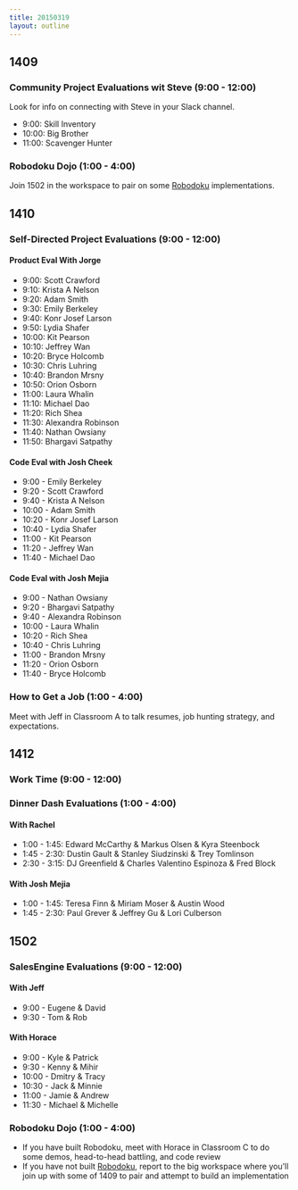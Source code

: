 ```yaml
---
title: 20150319
layout: outline
---
```


## 1409

### Community Project Evaluations wit Steve (9:00 - 12:00)

Look for info on connecting with Steve in your Slack channel.

* 9:00: Skill Inventory
* 10:00: Big Brother
* 11:00: Scavenger Hunter

### Robodoku Dojo (1:00 - 4:00)

Join 1502 in the workspace to pair on some [Robodoku](https://github.com/turingschool/challenges/blob/master/robodoku.markdown) implementations.

## 1410

### Self-Directed Project Evaluations (9:00 - 12:00)

#### Product Eval With Jorge

* 9:00: Scott Crawford
* 9:10: Krista A Nelson
* 9:20: Adam Smith
* 9:30: Emily Berkeley
* 9:40: Konr Josef Larson
* 9:50: Lydia Shafer
* 10:00: Kit Pearson
* 10:10: Jeffrey Wan
* 10:20: Bryce Holcomb
* 10:30: Chris Luhring
* 10:40: Brandon Mrsny
* 10:50: Orion Osborn
* 11:00: Laura Whalin
* 11:10: Michael Dao
* 11:20: Rich Shea
* 11:30: Alexandra Robinson
* 11:40: Nathan Owsiany
* 11:50: Bhargavi Satpathy

#### Code Eval with Josh Cheek

* 9:00 - Emily Berkeley
* 9:20 - Scott Crawford
* 9:40 - Krista A Nelson
* 10:00 - Adam Smith
* 10:20 - Konr Josef Larson
* 10:40 - Lydia Shafer
* 11:00 - Kit Pearson
* 11:20 - Jeffrey Wan
* 11:40 - Michael Dao

#### Code Eval with Josh Mejia

* 9:00 - Nathan Owsiany
* 9:20 - Bhargavi Satpathy
* 9:40 - Alexandra Robinson
* 10:00 - Laura Whalin
* 10:20 - Rich Shea
* 10:40 - Chris Luhring
* 11:00 - Brandon Mrsny
* 11:20 - Orion Osborn
* 11:40 - Bryce Holcomb

### How to Get a Job (1:00 - 4:00)

Meet with Jeff in Classroom A to talk resumes, job hunting strategy, and expectations.

## 1412

### Work Time (9:00 - 12:00)

### Dinner Dash Evaluations (1:00 - 4:00)

#### With Rachel

* 1:00 - 1:45: Edward McCarthy & Markus Olsen & Kyra Steenbock
* 1:45 - 2:30: Dustin Gault & Stanley Siudzinski & Trey Tomlinson
* 2:30 - 3:15: DJ Greenfield & Charles Valentino Espinoza & Fred Block

#### With Josh Mejia

* 1:00 - 1:45: Teresa Finn & Miriam Moser & Austin Wood
* 1:45 - 2:30: Paul Grever & Jeffrey Gu & Lori Culberson

## 1502

### SalesEngine Evaluations (9:00 - 12:00)

#### With Jeff

* 9:00 - Eugene & David
* 9:30 - Tom & Rob

#### With Horace

* 9:00 - Kyle & Patrick
* 9:30 - Kenny & Mihir
* 10:00 - Dmitry & Tracy
* 10:30 - Jack & Minnie
* 11:00 - Jamie & Andrew
* 11:30 - Michael & Michelle

### Robodoku Dojo (1:00 - 4:00)

* If you have built Robodoku, meet with Horace in Classroom C to do some demos,
head-to-head battling, and code review
* If you have not built [Robodoku](https://github.com/turingschool/challenges/blob/master/robodoku.markdown), report to the big workspace where you'll join
up with some of 1409 to pair and attempt to build an implementation
